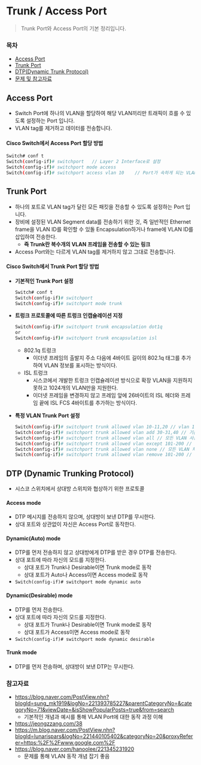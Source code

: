 # Trunk / Access Port

> Trunk Port와 Access Port의 기본 정리입니다.

### 목차

- [Access Port](#access-port)
- [Trunk Port](#trunk-port)
- [DTP(Dynamic Trunk Protocol)](#dtp-dynamic-trunk-protocol)
- [문제 및 참고자료](#참고자료)



## Access Port

- Switch Port에 하나의 VLAN을 할당하여 해당 VLAN끼리만 트래픽이 흐를 수 있도록 설정하는 Port 입니다.
- VLAN tag를 제거하고 데이터를 전송합니다.

#### Cisco Switch에서 Access Port 할당 방법

```sh
Switch# conf t
Switch(config-if)# switchport	// Layer 2 Interface로 설정
Switch(config-if)# switchport mode access
Switch(config-if)# switchport access vlan 10	// Port가 속하게 되는 VLAN 설정
```



## Trunk Port

- 하나의 포트로 VLAN tag가 달린 모든 패킷을 전송할 수 있도록 설정하는 Port 입니다.
- 장비에 설정된 VLAN Segment data를 전송하기 위한 것, 즉 일반적인 Ethernet frame을 VLAN ID를 확인할 수 있돌 Encapsulation하거나 frame에 VLAN ID를 삽입하여 전송한다.
  - **즉 Trunk란 복수개의 VLAN 프레임을 전송할 수 있는 링크**
- Access Port와는 다르게 VLAN tag를 제거하지 않고 그대로 전송합니다.

#### Cisco Switch에서 Trunk Port 할당 방법

- **기본적인 Trunk Port 설정**

  ```bash
  Switch# conf t
  Switch(config-if)# switchport
  Switch(config-if)# switchport mode trunk
  ```

- **트렁크 프로토콜에 따른 트렁크 인캡슐레이션 지정**

  ```bash
  Switch(config-if)# switchport trunk encapsulation dot1q
  or
  Switch(config-if)# switchport trunk encapsulation isl
  ```

  - 802.1q 트렁크
    - 이더넷 프레임의 출발지 주소 다음에 4바이트 길이의 802.1q 태그를 추가하여 VLAN 정보를 표시하는 방식이다.
  - ISL 트렁크
    - 시스코에서 개발한 트렁크 인캡슐레이션 방식으로 확장 VLAN을 지원하지 못하고 1024개의 VLAN만을 지원한다.
    - 이더넷 프레임을 변경하지 않고 프레임 앞에 26바이트의 ISL 헤더와 프레임 끝에 ISL FCS 4바이트를 추가하는 방식이다.

- **특정 VLAN Trunk Port 설정**

  ```bash
  Switch(config-if)# switchport trunk allowed vlan 10-11,20 // vlan 10, 11, 20 사용
  Switch(config-if)# switchport trunk allowed vlan add 30-31,40 // 기존 vlan에 30, 31, 40 추가
  Switch(config-if)# switchport trunk allowed vlan all // 모든 VLAN 사용
  Switch(config-if)# switchport trunk allowed vlan except 101-200 // 101~200 VLAN 제외
  Switch(config-if)# switchport trunk allowed vlan none // 모든 VLAN 차단
  Switch(config-if)# switchport trunk allowed vlan remove 101-200 // 101~200 VLAN 삭제
  ```

  

## DTP (Dynamic Trunking Protocol)

- 시스코 스위치에서 상대방 스위치와 협상하기 위한 프로토콜

#### Access mode

- DTP 메시지를 전송하지 않으며, 상대방이 보낸 DTP를 무시한다.
- 상대 포트와 상관없이 자신은 Access Port로 동작한다.

#### Dynamic(Auto) mode

- DTP를 먼저 전송하지 않고 상대방에게 DTP를 받은 경우 DTP를 전송한다.
- 상대 포트에 따라 자신의 모드를 지정한다.
  - 상대 포트가 Trunk나 Desirable이면 Trunk mode로 동작
  - 상대 포트가 Auto나 Access이면 Access mode로 동작
- `Switch(config-if)# switchport mode dynamic auto`

#### Dynamic(Desirable) mode

- DTP를 먼저 전송한다.
- 상대 포트에 따라 자신의 모드를 지정한다.
  - 상대 포트가 Trunk나 Desirable이면 Trunk mode로 동작
  - 상대 포트가 Access이면 Access mode로 동작
- `Switch(config-if)# switchport mode dynamic desirable`

#### Trunk mode

- DTP를 먼저 전송하며, 상대방이 보낸 DTP는 무시한다.



### 참고자료

- https://blog.naver.com/PostView.nhn?blogId=sung_mk1919&logNo=221393785227&parentCategoryNo=&categoryNo=71&viewDate=&isShowPopularPosts=true&from=search
  - 기본적인 개념과 예시를 통해 VLAN Port에 대한 동작 과정 이해
- https://jeongzzang.com/38
- https://m.blog.naver.com/PostView.nhn?blogId=lunarispars&logNo=221440105402&categoryNo=20&proxyReferer=https:%2F%2Fwww.google.com%2F
- https://blog.naver.com/hanoolee/221345231920
  - 문제를 통해 VLAN 동작 개념 잡기 좋음

